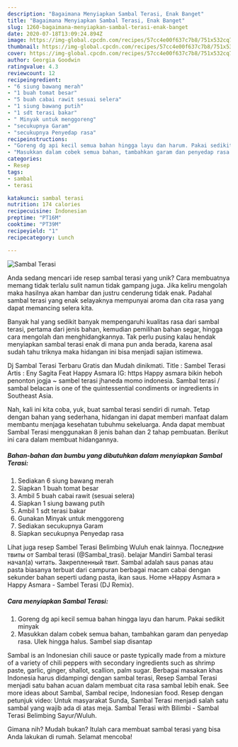 ```yaml
---
description: "Bagaimana Menyiapkan Sambal Terasi, Enak Banget"
title: "Bagaimana Menyiapkan Sambal Terasi, Enak Banget"
slug: 1260-bagaimana-menyiapkan-sambal-terasi-enak-banget
date: 2020-07-18T13:09:24.894Z
image: https://img-global.cpcdn.com/recipes/57cc4e00f637c7b8/751x532cq70/sambal-terasi-foto-resep-utama.jpg
thumbnail: https://img-global.cpcdn.com/recipes/57cc4e00f637c7b8/751x532cq70/sambal-terasi-foto-resep-utama.jpg
cover: https://img-global.cpcdn.com/recipes/57cc4e00f637c7b8/751x532cq70/sambal-terasi-foto-resep-utama.jpg
author: Georgia Goodwin
ratingvalue: 4.3
reviewcount: 12
recipeingredient:
- "6 siung bawang merah"
- "1 buah tomat besar"
- "5 buah cabai rawit sesuai selera"
- "1 siung bawang putih"
- "1 sdt terasi bakar"
- " Minyak untuk menggoreng"
- "secukupnya Garam"
- "secukupnya Penyedap rasa"
recipeinstructions:
- "Goreng dg api kecil semua bahan hingga layu dan harum. Pakai sedikit minyak"
- "Masukkan dalam cobek semua bahan, tambahkan garam dan penyedap rasa. Ulek hingga halus. Sambel siap disantap"
categories:
- Resep
tags:
- sambal
- terasi

katakunci: sambal terasi 
nutrition: 174 calories
recipecuisine: Indonesian
preptime: "PT16M"
cooktime: "PT39M"
recipeyield: "1"
recipecategory: Lunch

---
```



![Sambal Terasi](https://img-global.cpcdn.com/recipes/57cc4e00f637c7b8/751x532cq70/sambal-terasi-foto-resep-utama.jpg)

Anda sedang mencari ide resep sambal terasi yang unik? Cara membuatnya memang tidak terlalu sulit namun tidak gampang juga. Jika keliru mengolah maka hasilnya akan hambar dan justru cenderung tidak enak. Padahal sambal terasi yang enak selayaknya mempunyai aroma dan cita rasa yang dapat memancing selera kita.

Banyak hal yang sedikit banyak mempengaruhi kualitas rasa dari sambal terasi, pertama dari jenis bahan, kemudian pemilihan bahan segar, hingga cara mengolah dan menghidangkannya. Tak perlu pusing kalau hendak menyiapkan sambal terasi enak di mana pun anda berada, karena asal sudah tahu triknya maka hidangan ini bisa menjadi sajian istimewa.

Dj Sambal Terasi Terbaru Gratis dan Mudah dinikmati. Title : Sambel Terasi Artis : Eny Sagita Feat Happy Asmara IG: https Happy asmara bikin heboh penonton jogja ~ sambel terasi jhaneda momo indonesia. Sambal terasi / sambal belacan is one of the quintessential condiments or ingredients in Southeast Asia.


Nah, kali ini kita coba, yuk, buat sambal terasi sendiri di rumah. Tetap dengan bahan yang sederhana, hidangan ini dapat memberi manfaat dalam membantu menjaga kesehatan tubuhmu sekeluarga. Anda dapat membuat Sambal Terasi menggunakan 8 jenis bahan dan 2 tahap pembuatan. Berikut ini cara dalam membuat hidangannya.

<!--inarticleads1-->

##### Bahan-bahan dan bumbu yang dibutuhkan dalam menyiapkan Sambal Terasi:

1. Sediakan 6 siung bawang merah
1. Siapkan 1 buah tomat besar
1. Ambil 5 buah cabai rawit (sesuai selera)
1. Siapkan 1 siung bawang putih
1. Ambil 1 sdt terasi bakar
1. Gunakan  Minyak untuk menggoreng
1. Sediakan secukupnya Garam
1. Siapkan secukupnya Penyedap rasa


Lihat juga resep Sambel Terasi Belimbing Wuluh enak lainnya. Последние твиты от Sambal terasi (@Sambal_trasi). belajar Mandiri Sambal terasi начал(а) читать. Закрепленный твит. Sambal adalah saus panas atau pasta biasanya terbuat dari campuran berbagai macam cabai dengan sekunder bahan seperti udang pasta, ikan saus. Home »Happy Asmara » Happy Asmara - Sambel Terasi (DJ Remix). 

<!--inarticleads2-->

##### Cara menyiapkan Sambal Terasi:

1. Goreng dg api kecil semua bahan hingga layu dan harum. Pakai sedikit minyak
1. Masukkan dalam cobek semua bahan, tambahkan garam dan penyedap rasa. Ulek hingga halus. Sambel siap disantap


Sambal is an Indonesian chili sauce or paste typically made from a mixture of a variety of chili peppers with secondary ingredients such as shrimp paste, garlic, ginger, shallot, scallion, palm sugar. Berbagai masakan khas Indonesia harus didampingi dengan sambal terasi, Resep Sambal Terasi menjadi satu bahan acuan dalam membuat cita rasa sambal lebih enak. See more ideas about Sambal, Sambal recipe, Indonesian food. Resep dengan petunjuk video: Untuk masyarakat Sunda, Sambal Terasi menjadi salah satu sambal yang wajib ada di atas meja. Sambal Terasi with Bilimbi - Sambal Terasi Belimbing Sayur/Wuluh. 

Gimana nih? Mudah bukan? Itulah cara membuat sambal terasi yang bisa Anda lakukan di rumah. Selamat mencoba!
